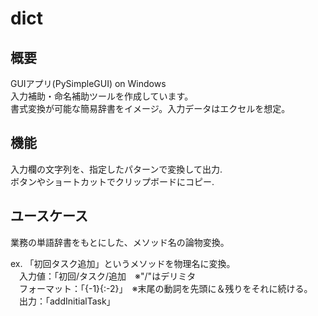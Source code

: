 # dict

## 概要
GUIアプリ(PySimpleGUI) on Windows\
入力補助・命名補助ツールを作成しています。\
書式変換が可能な簡易辞書をイメージ。入力データはエクセルを想定。

## 機能
入力欄の文字列を、指定したパターンで変換して出力.\
ボタンやショートカットでクリップボードにコピー.

## ユースケース
業務の単語辞書をもとにした、メソッド名の論物変換。

ex. 「初回タスク追加」というメソッドを物理名に変換。\
　入力値：「初回/タスク/追加　※"/"はデリミタ\
　フォーマット：「{-1}{:-2}」　※末尾の動詞を先頭に＆残りをそれに続ける。\
　出力：「addInitialTask」
